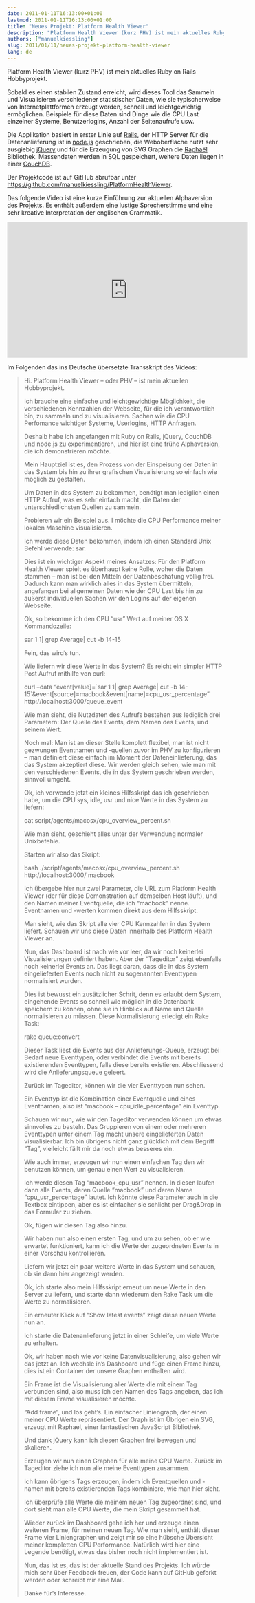 ```yaml
---
date: 2011-01-11T16:13:00+01:00
lastmod: 2011-01-11T16:13:00+01:00
title: "Neues Projekt: Platform Health Viewer"
description: "Platform Health Viewer (kurz PHV) ist mein aktuelles Ruby on Rails Hobbyprojekt."
authors: ["manuelkiessling"]
slug: 2011/01/11/neues-projekt-platform-health-viewer
lang: de
---
```


<p>
Platform Health Viewer (kurz PHV) ist mein aktuelles Ruby on Rails Hobbyprojekt.
</p>
<p>
Sobald es einen stabilen Zustand erreicht, wird dieses Tool das Sammeln und Visualisieren verschiedener statistischer Daten, wie sie typischerweise von Internetplattformen erzeugt werden, schnell und leichtgewichtig ermöglichen. Beispiele für diese Daten sind Dinge wie die CPU Last einzelner Systeme, Benutzerlogins, Anzahl der Seitenaufrufe usw.
</p>
<p>
Die Applikation basiert in erster Linie auf <a href="http://rubyonrails.org/">Rails</a>, der HTTP Server für die Datenanlieferung ist in <a href="http://nodejs.org/">node.js</a> geschrieben, die Weboberfläche nutzt sehr ausgiebig <a href="http://jquery.com/">jQuery</a> und für die Erzeugung von SVG Graphen die <a href="http://raphaeljs.com/">Raphaël</a> Bibliothek. Massendaten werden in SQL gespeichert, weitere Daten liegen in einer <a href="http://couchdb.apache.org/">CouchDB</a>.
</p>
<p>
Der Projektcode ist auf GitHub abrufbar unter <a href="https://github.com/manuelkiessling/PlatformHealthViewer">https://github.com/manuelkiessling/PlatformHealthViewer</a>.
</p>
<p>
Das folgende Video ist eine kurze Einführung zur aktuellen Alphaversion des Projekts. Es enthält außerdem eine lustige Sprecherstimme und eine sehr kreative Interpretation der englischen Grammatik.
</p>

<iframe width="560" height="315" src="https://www.youtube.com/embed/HI6SRqz_3D0?si=yvuGFMJWXNDPIIoK" title="YouTube video player" frameborder="0" allow="accelerometer; autoplay; clipboard-write; encrypted-media; gyroscope; picture-in-picture; web-share" allowfullscreen></iframe>

<br>
<p>
</p><p>

Im Folgenden das ins Deutsche übersetzte Transskript des Videos:

</p><blockquote>
Hi. Platform Health Viewer – oder PHV – ist mein aktuellen Hobbyprojekt.
<p>
Ich brauche eine einfache und leichtgewichtige Möglichkeit, die verschiedenen Kennzahlen der Webseite, für die ich verantwortlich bin, zu sammeln und zu visualisieren. Sachen wie die CPU Perfomance wichtiger Systeme, Userlogins, HTTP Anfragen.
</p><p>
Deshalb habe ich angefangen mit Ruby on Rails, jQuery, CouchDB und node.js zu experimentieren, und hier ist eine frühe Alphaversion, die ich demonstrieren möchte.
</p><p>
Mein Hauptziel ist es, den Prozess von der Einspeisung der Daten in das System bis hin zu ihrer grafischen Visualisierung so einfach wie möglich zu gestalten.
</p><p>
Um Daten in das System zu bekommen, benötigt man lediglich einen HTTP Aufruf, was es sehr einfach macht, die Daten der unterschiedlichsten Quellen zu sammeln.
</p><p>
Probieren wir ein Beispiel aus. I möchte die CPU Performance meiner lokalen Maschine visualisieren.
</p><p>
Ich werde diese Daten bekommen, indem ich einen Standard Unix Befehl verwende: sar.
</p><p>
Dies ist ein wichtiger Aspekt meines Ansatzes: Für den Platform Health Viewer spielt es überhaupt keine Rolle, woher die Daten stammen – man ist bei den Mitteln der Datenbeschafung völlig frei. Dadurch kann man wirklich alles in das System übermitteln, angefangen bei allgemeinen Daten wie der CPU Last bis hin zu äußerst individuellen Sachen wir den Logins auf der eigenen Webseite.
</p><p>
Ok, so bekomme ich den CPU “usr” Wert auf meiner OS X Kommandozeile:
</p><p>
sar 1 1| grep Average| cut -b 14-15
</p><p>
Fein, das wird’s tun.
</p><p>
Wie liefern wir diese Werte in das System? Es reicht ein simpler HTTP Post Aufruf mithilfe von curl:
</p><p>
curl –data “event[value]=`sar 1 1| grep Average| cut -b 14-15`&amp;event[source]=macbook&amp;event[name]=cpu_usr_percentage” http://localhost:3000/queue_event
</p><p>
Wie man sieht, die Nutzdaten des Aufrufs bestehen aus lediglich drei Parametern: Der Quelle des Events, dem Namen des Events, und seinem Wert.
</p><p>
Noch mal: Man ist an dieser Stelle komplett flexibel, man ist nicht gezwungen Eventnamen und -quellen zuvor im PHV zu konfigurieren – man definiert diese einfach im Moment der Dateneinlieferung, das das System akzeptiert diese. Wir werden gleich sehen, wie man mit den verschiedenen Events, die in das System geschrieben werden, sinnvoll umgeht.
</p><p>
Ok, ich verwende jetzt ein kleines Hilfsskript das ich geschrieben habe, um die CPU sys, idle, usr und nice Werte in das System zu liefern:
</p><p>
cat script/agents/macosx/cpu_overview_percent.sh
</p><p>
Wie man sieht, geschieht alles unter der Verwendung normaler Unixbefehle.
</p><p>
Starten wir also das Skript:
</p><p>
bash ./script/agents/macosx/cpu_overview_percent.sh http://localhost:3000/ macbook
</p><p>
Ich übergebe hier nur zwei Parameter, die URL zum Platform Health Viewer (der für diese Demonstration auf demselben Host läuft), und den Namen meiner Eventquelle, die ich “macbook” nenne. Eventnamen und -werten kommen direkt aus dem Hilfsskript.
</p><p>
Man sieht, wie das Skript alle vier CPU Kennzahlen in das System liefert. Schauen wir uns diese Daten innerhalb des Platform Health Viewer an.
</p><p>
Nun, das Dashboard ist nach wie vor leer, da wir noch keinerlei Visualisierungen definiert haben. Aber der “Tageditor” zeigt ebenfalls noch keinerlei Events an. Das liegt daran, dass die in das System eingelieferten Events noch nicht zu sogenannten Eventtypen normalisiert wurden.
</p><p>
Dies ist bewusst ein zusätzlicher Schrit, denn es erlaubt dem System, eingehende Events so schnell wie möglich in die Datenbank speichern zu können, ohne sie in Hinblick auf Name und Quelle normalisieren zu müssen. Diese Normalisierung erledigt ein Rake Task:
</p><p>
rake queue:convert
</p><p>
Dieser Task liest die Events aus der Anlieferungs-Queue, erzeugt bei Bedarf neue Eventtypen, oder verbindet die Events mit bereits existierenden Eventtypen, falls diese bereits existieren. Abschliessend wird die Anlieferungsqueue geleert.
</p><p>
Zurück im Tageditor, können wir die vier Eventtypen nun sehen.
</p><p>
Ein Eventtyp ist die Kombination einer Eventquelle und eines Eventnamen, also ist “macbook – cpu_idle_percentage” ein Eventtyp.
</p><p>
Schauen wir nun, wie wir den Tageditor verwenden können um etwas sinnvolles zu basteln. Das Gruppieren von einem oder mehreren Eventtypen unter einem Tag macht unsere eingelieferten Daten visualisierbar. Ich bin übrigens nicht ganz glücklich mit dem Begriff “Tag”, vielleicht fällt mir da noch etwas besseres ein.
</p><p>
Wie auch immer, erzeugen wir nun einen einfachen Tag den wir benutzen können, um genau einen Wert zu visualisieren.
</p><p>
Ich werde diesen Tag “macbook_cpu_usr” nennen. In diesen laufen dann alle Events, deren Quelle “macbook” und deren Name “cpu_usr_percentage” lautet. Ich könnte diese Parameter auch in die Textbox eintippen, aber es ist einfacher sie schlicht per Drag&amp;Drop in das Formular zu ziehen.
</p><p>
Ok, fügen wir diesen Tag also hinzu.
</p><p>
Wir haben nun also einen ersten Tag, und um zu sehen, ob er wie erwartet funktioniert, kann ich die Werte der zugeordneten Events in einer Vorschau kontrollieren.
</p><p>
Liefern wir jetzt ein paar weitere Werte in das System und schauen, ob sie dann hier angezeigt werden.
</p><p>
Ok, ich starte also mein Hilfsskript erneut um neue Werte in den Server zu liefern, und starte dann wiederum den Rake Task um die Werte zu normalisieren.
</p><p>
Ein erneuter Klick auf “Show latest events” zeigt diese neuen Werte nun an.
</p><p>
Ich starte die Datenanlieferung jetzt in einer Schleife, um viele Werte zu erhalten.
</p><p>
Ok, wir haben nach wie vor keine Datenvisualisierung, also gehen wir das jetzt an. Ich wechsle in’s Dashboard und füge einen Frame hinzu, dies ist ein Container der unsere Graphen enthalten wird.
</p><p>
Ein Frame ist die Visualisierung aller Werte die mit einem Tag verbunden sind, also muss ich den Namen des Tags angeben, das ich mit diesem Frame visualisieren möchte.
</p><p>
“Add frame”, und los geht’s. Ein einfacher Liniengraph, der einen meiner CPU Werte repräsentiert. Der Graph ist im Übrigen ein SVG, erzeugt mit Raphael, einer fantastischen JavaScript Bibliothek.
</p><p>
Und dank jQuery kann ich diesen Graphen frei bewegen und skalieren.
</p><p>
Erzeugen wir nun einen Graphen für alle meine CPU Werte. Zurück im Tageditor ziehe ich nun alle meine Eventtypen zusammen.
</p><p>
Ich kann übrigens Tags erzeugen, indem ich Eventquellen und -namen mit bereits existierenden Tags kombiniere, wie man hier sieht.
</p><p>
Ich überprüfe alle Werte die meinem neuen Tag zugeordnet sind, und dort sieht man alle CPU Werte, die mein Skript gesammelt hat.
</p><p>
Wieder zurück im Dashboard gehe ich her und erzeuge einen weiteren Frame, für meinen neuen Tag. Wie man sieht, enthält dieser Frame vier Liniengraphen und zeigt mir so eine hübsche Übersicht meiner kompletten CPU Performance. Natürlich wird hier eine Legende benötigt, etwas das bisher noch nicht implementiert ist.
</p><p>
Nun, das ist es, das ist der aktuelle Stand des Projekts. Ich würde mich sehr über Feedback freuen, der Code kann auf GitHub geforkt werden oder schreibt mir eine Mail.
</p><p>
Danke für’s Interesse.
</p></blockquote>
